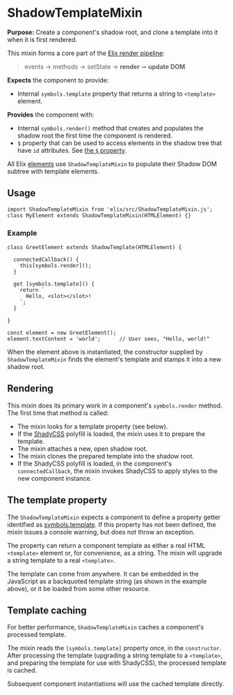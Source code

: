 # ShadowTemplateMixin

**Purpose:** Create a component's shadow root, and clone a template into it when it is first rendered.

This mixin forms a core part of the [Elix render pipeline](/documentation#elix-render-pipeline):

> events → methods → setState → **render** ➞ **update DOM**

**Expects** the component to provide:
* Internal `symbols.template` property that returns a string to `<template>` element.

**Provides** the component with:
* Internal `symbols.render()` method that creates and populates the shadow root the first time the component is rendered.
* `$` property that can be used to access elements in the shadow tree that have `id` attributes. See [the `$` property](#$).

All Elix [elements](elements) use `ShadowTemplateMixin` to populate their Shadow DOM subtree with template elements.


## Usage

    import ShadowTemplateMixin from 'elix/src/ShadowTemplateMixin.js';
    class MyElement extends ShadowTemplateMixin(HTMLElement) {}

### Example

    class GreetElement extends ShadowTemplate(HTMLElement) {

      connectedCallback() {
        this[symbols.render]();
      }

      get [symbols.template]() {
        return `
          Hello, <slot></slot>!
        `;
      }

    }

    const element = new GreetElement();
    element.textContent = 'world';      // User sees, "Hello, world!"

When the element above is instantiated, the constructor supplied by `ShadowTemplateMixin` finds the element's template and stamps it into a new shadow root.


## Rendering

This mixin does its primary work in a component's `symbols.render` method. The first time that method is called:

* The mixin looks for a template property (see below).
* If the [ShadyCSS](https://github.com/webcomponents/shadycss) polyfill is loaded, the mixin uses it to prepare the template.
* The mixin attaches a new, open shadow root.
* The mixin clones the prepared template into the shadow root.
* If the ShadyCSS polyfill is loaded, in the component's `connectedCallback`, the mixin invokes ShadyCSS to apply styles to the new component instance.


## The template property

The `ShadowTemplateMixin` expects a component to define a property getter identified as [symbols.template](symbols#template). If this property has not been defined, the mixin issues a console warning, but does not throw an exception.

The property can return a component template as either a real HTML `<template>` element or, for convenience, as a string. The mixin will upgrade a string template to a real `<template>`.

The template can come from anywhere. It can be embedded in the JavaScript as a backquoted template string (as shown in the example above), or it be loaded from some other resource.

## Template caching

For better performance, `ShadowTemplateMixin` caches a component's processed template.

The mixin reads the `[symbols.template]` property once, in the `constructor`. After processing the template (upgrading a string template to a `<template>`, and preparing the template for use with ShadyCSS), the processed template is cached.

Subsequent component instantiations will use the cached template directly.
